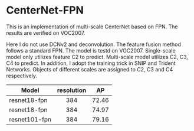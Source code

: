 # CenterNet-FPN
This is an implementation of multi-scale CenterNet based on FPN. The results are verified on VOC2007.

Here I do not use DCNv2 and deconvolution. The feature fusion method follows a standard FPN. The model
is testd on VOC2007. Single-scale model only utilizes feature C2 to predict. Multi-scale model utilizes
C2, C3, C4 to predict. In addition, I adopt the training trick in SNIP and Trident Networks. Objects of
different scales are assigned to C2, C3 and C4 respectively.


| Model               | resolution    |  AP  |
| --------            | :-------:   | :----: |
| resnet18-fpn        | 384      |   72.46    |
| resnet18-fpn        | 384      |   74.97    |
| resnet101-fpn       | 384      |   79.16    |

